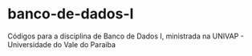 # banco-de-dados-I
Códigos para a disciplina de Banco de Dados I, ministrada na UNIVAP - Universidade do Vale do Paraiba
